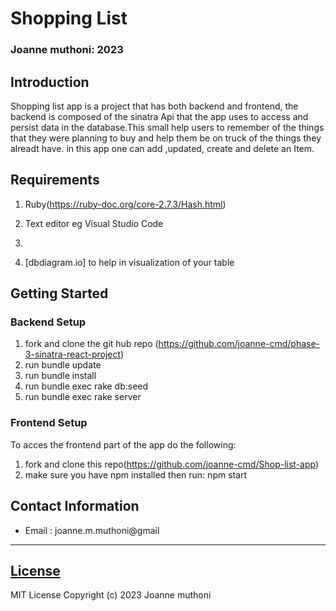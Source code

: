 # Shopping List

### Joanne muthoni: 2023

## Introduction

Shopping list app  is a  project that has both backend and frontend, the backend is composed of the sinatra Api that the app uses to access and persist data in the database.This  small help users to remember of the things that they were planning to buy  and help them be on truck  of the things they alreadt have.
in this app one can add ,updated, create and delete an Item.

## Requirements
1. Ruby(https://ruby-doc.org/core-2.7.3/Hash.html)
2. Text editor eg Visual Studio Code
3. [postman download]: https://www.postman.com/downloads/

4. [dbdiagram.io] to help in visualization of your table

## Getting Started

### Backend Setup
1. fork and clone the git hub repo (https://github.com/joanne-cmd/phase-3-sinatra-react-project)
2.  run bundle update
3. run bundle install
4.  run bundle exec rake db:seed
5.  run bundle exec rake server


### Frontend Setup
To acces the  frontend part of the app do the following:
1.  fork and clone this repo(https://github.com/joanne-cmd/Shop-list-app)
2. make sure you have npm installed then run:
npm start

## Contact Information
* Email : joanne.m.muthoni@gmail
*****
## [License](LICENSE)
MIT License
Copyright (c) 2023 Joanne muthoni
